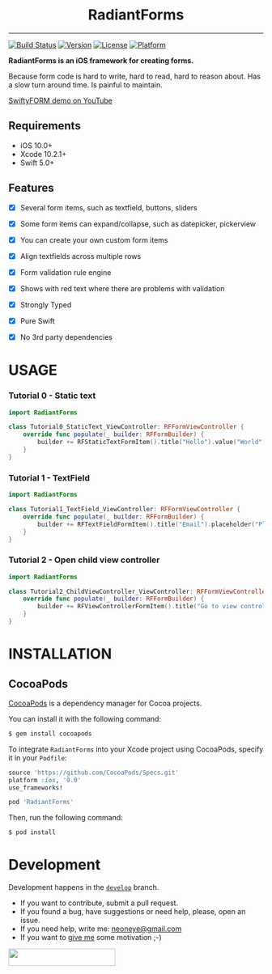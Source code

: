 <h1 align="center">RadiantForms</h1>

---

[![Build Status](https://travis-ci.org/neoneye/SwiftyFORM.svg?branch=master)](https://travis-ci.org/neoneye/SwiftyFORM)
[![Version](https://img.shields.io/cocoapods/v/SwiftyFORM.svg?style=flat)](http://cocoapods.org/pods/SwiftyFORM)
[![License](https://img.shields.io/cocoapods/l/SwiftyFORM.svg?style=flat)](http://cocoapods.org/pods/SwiftyFORM)
[![Platform](https://img.shields.io/cocoapods/p/SwiftyFORM.svg?style=flat)](http://cocoapods.org/pods/SwiftyFORM)


**RadiantForms is an iOS framework for creating forms.**

Because form code is hard to write, hard to read, hard to reason about. Has a slow turn around time. Is painful to maintain.

[SwiftyFORM demo on YouTube](https://youtu.be/PKbVJ91uQdA)


## Requirements

- iOS 10.0+
- Xcode 10.2.1+
- Swift 5.0+


## Features

- [x] Several form items, such as textfield, buttons, sliders
- [x] Some form items can expand/collapse, such as datepicker, pickerview
- [x] You can create your own custom form items
- [x] Align textfields across multiple rows
- [x] Form validation rule engine
- [x] Shows with red text where there are problems with validation
- [x] Strongly Typed
- [x] Pure Swift
- [x] No 3rd party dependencies


# USAGE

### Tutorial 0 - Static text

```swift
import RadiantForms

class Tutorial0_StaticText_ViewController: RFFormViewController {
	override func populate(_ builder: RFFormBuilder) {
		builder += RFStaticTextFormItem().title("Hello").value("World")
	}
}
```

### Tutorial 1 - TextField

```swift
import RadiantForms

class Tutorial1_TextField_ViewController: RFFormViewController {
	override func populate(_ builder: RFFormBuilder) {
		builder += RFTextFieldFormItem().title("Email").placeholder("Please specify").keyboardType(.emailAddress)
	}
}
```

### Tutorial 2 - Open child view controller

```swift
import RadiantForms

class Tutorial2_ChildViewController_ViewController: RFFormViewController {
	override func populate(_ builder: RFFormBuilder) {
		builder += RFViewControllerFormItem().title("Go to view controller").viewController(FirstViewController.self)
	}
}
```


# INSTALLATION

## CocoaPods

[CocoaPods](http://cocoapods.org) is a dependency manager for Cocoa projects.

You can install it with the following command:

```bash
$ gem install cocoapods
```

To integrate `RadiantForms` into your Xcode project using CocoaPods, specify it in your `Podfile`:

```ruby
source 'https://github.com/CocoaPods/Specs.git'
platform :ios, '9.0'
use_frameworks!

pod 'RadiantForms'
```

Then, run the following command:

```bash
$ pod install
```

# Development

Development happens in the [`develop`](https://github.com/radiantkit/radiantforms-ios/tree/develop) branch.

- If you want to contribute, submit a pull request.
- If you found a bug, have suggestions or need help, please, open an issue.
- If you need help, write me: neoneye@gmail.com
- If you want to [give me](https://www.paypal.me/SimonStrandgaard) some motivation ;-)


<a href="mailto:neoneye@gmail.com?subject=Hire Simon Strandgaard">
<img src="Documentation/hire_simon_strandgaard@2x.png" width="211" height="34"></a>

